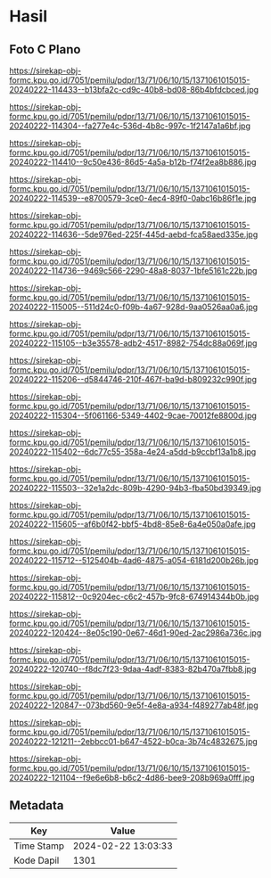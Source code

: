 # Hasil

## Foto C Plano

https://sirekap-obj-formc.kpu.go.id/7051/pemilu/pdpr/13/71/06/10/15/1371061015015-20240222-114433--b13bfa2c-cd9c-40b8-bd08-86b4bfdcbced.jpg

https://sirekap-obj-formc.kpu.go.id/7051/pemilu/pdpr/13/71/06/10/15/1371061015015-20240222-114304--fa277e4c-536d-4b8c-997c-1f2147a1a6bf.jpg

https://sirekap-obj-formc.kpu.go.id/7051/pemilu/pdpr/13/71/06/10/15/1371061015015-20240222-114410--9c50e436-86d5-4a5a-b12b-f74f2ea8b886.jpg

https://sirekap-obj-formc.kpu.go.id/7051/pemilu/pdpr/13/71/06/10/15/1371061015015-20240222-114539--e8700579-3ce0-4ec4-89f0-0abc16b86f1e.jpg

https://sirekap-obj-formc.kpu.go.id/7051/pemilu/pdpr/13/71/06/10/15/1371061015015-20240222-114636--5de976ed-225f-445d-aebd-fca58aed335e.jpg

https://sirekap-obj-formc.kpu.go.id/7051/pemilu/pdpr/13/71/06/10/15/1371061015015-20240222-114736--9469c566-2290-48a8-8037-1bfe5161c22b.jpg

https://sirekap-obj-formc.kpu.go.id/7051/pemilu/pdpr/13/71/06/10/15/1371061015015-20240222-115005--511d24c0-f09b-4a67-928d-9aa0526aa0a6.jpg

https://sirekap-obj-formc.kpu.go.id/7051/pemilu/pdpr/13/71/06/10/15/1371061015015-20240222-115105--b3e35578-adb2-4517-8982-754dc88a069f.jpg

https://sirekap-obj-formc.kpu.go.id/7051/pemilu/pdpr/13/71/06/10/15/1371061015015-20240222-115206--d5844746-210f-467f-ba9d-b809232c990f.jpg

https://sirekap-obj-formc.kpu.go.id/7051/pemilu/pdpr/13/71/06/10/15/1371061015015-20240222-115304--5f061166-5349-4402-9cae-70012fe8800d.jpg

https://sirekap-obj-formc.kpu.go.id/7051/pemilu/pdpr/13/71/06/10/15/1371061015015-20240222-115402--6dc77c55-358a-4e24-a5dd-b9ccbf13a1b8.jpg

https://sirekap-obj-formc.kpu.go.id/7051/pemilu/pdpr/13/71/06/10/15/1371061015015-20240222-115503--32e1a2dc-809b-4290-94b3-fba50bd39349.jpg

https://sirekap-obj-formc.kpu.go.id/7051/pemilu/pdpr/13/71/06/10/15/1371061015015-20240222-115605--af6b0f42-bbf5-4bd8-85e8-6a4e050a0afe.jpg

https://sirekap-obj-formc.kpu.go.id/7051/pemilu/pdpr/13/71/06/10/15/1371061015015-20240222-115712--5125404b-4ad6-4875-a054-6181d200b26b.jpg

https://sirekap-obj-formc.kpu.go.id/7051/pemilu/pdpr/13/71/06/10/15/1371061015015-20240222-115812--0c9204ec-c6c2-457b-9fc8-674914344b0b.jpg

https://sirekap-obj-formc.kpu.go.id/7051/pemilu/pdpr/13/71/06/10/15/1371061015015-20240222-120424--8e05c190-0e67-46d1-90ed-2ac2986a736c.jpg

https://sirekap-obj-formc.kpu.go.id/7051/pemilu/pdpr/13/71/06/10/15/1371061015015-20240222-120740--f8dc7f23-9daa-4adf-8383-82b470a7fbb8.jpg

https://sirekap-obj-formc.kpu.go.id/7051/pemilu/pdpr/13/71/06/10/15/1371061015015-20240222-120847--073bd560-9e5f-4e8a-a934-f489277ab48f.jpg

https://sirekap-obj-formc.kpu.go.id/7051/pemilu/pdpr/13/71/06/10/15/1371061015015-20240222-121211--2ebbcc01-b647-4522-b0ca-3b74c4832675.jpg

https://sirekap-obj-formc.kpu.go.id/7051/pemilu/pdpr/13/71/06/10/15/1371061015015-20240222-121104--f9e6e6b8-b6c2-4d86-bee9-208b969a0fff.jpg


## Metadata

| Key        | Value               |
| ---------- | ------------------- |
| Time Stamp | 2024-02-22 13:03:33 |
| Kode Dapil | 1301                |



